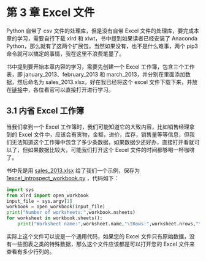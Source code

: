 # 第 3 章 Excel 文件

Python 自带了 csv 文件的处理库，但是没有自带 Excel 文件的处理库，要完成本章的学习，需要自行下载 xlrd 和 xlwt，书中提到如果读者已经安装了 Anaconda Python，那么就有了这两个扩展包，当然如果没有，也不是什么难事，两个 pip3 命令就可以搞定的事情，我在这里不浪费笔墨了。

书中提到要开始本章内容的学习，需要先创建一个 Excel 工作簿，包含三个工作表，即 january_2013、february_2013 和 march_2013，并分别在里面添加数据，然后命名为 sales_2013.xlsx，好在我已经将这个 excel 文件下载下来，并放在[链接](https://github.com/wyqdgggfk/Python-Data-Analyze/blob/master/第%203%20章所需资料/sales_2013.xlsx)中，各位看官可以直接打开进行学习。

## 3.1 内省 Excel 工作簿

当我们拿到一个 Excel 工作簿时，我们可能知道它的大致内容，比如销售经理拿到的 Excel 文件中，应该会有货物，金额，进价，库存，销售量等等信息，但我们无法知道这个工作簿中包含了多少条数据，如果数据少还好办，直接打开看就可以了，但如果数据比较大，可能我们打开这个 Excel 文件的时间都够喝一杯咖啡了。

书中先是用 [sales_2013.xlsx](https://github.com/wyqdgggfk/Python-Data-Analyze/blob/master/第%203%20章所需资料/sales_2013.xlsx) 给了我们一个示例，保存为 [1excel_introspect_workbook.py](https://github.com/wyqdgggfk/Python-Data-Analyze/blob/master/第%203%20章所需资料/1excel_introspect_workbook.py) ，代码如下：

```python
import sys
from xlrd import open_workbook
input_file = sys.argv[1]
workbook = open_workbook(input_file)
print("Number of worksheets:",workbook.nsheets)
for worksheet in workbook.sheets():
	print("Worksheet name:",worksheet.name,"\tRows:",worksheet.nrows,"\tColumns:",worksheet.ncols)
```

实际上这个文件可以说是一个通用代码，如果您的 Excel 文件只有原始数据，没有一些图表之类的特殊数据，那么这个文件应该都是可以打开您的 Excel 文件来查看有多少行列的。